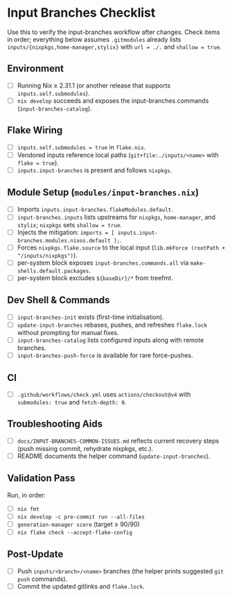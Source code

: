 # Input Branches Checklist

Use this to verify the input-branches workflow after changes. Check items in order; everything below assumes `.gitmodules` already lists `inputs/{nixpkgs,home-manager,stylix}` with `url = ./.` and `shallow = true`.

## Environment

- [ ] Running Nix ≥ 2.31.1 (or another release that supports `inputs.self.submodules`).
- [ ] `nix develop` succeeds and exposes the input-branches commands (`input-branches-catalog`).

## Flake Wiring

- [ ] `inputs.self.submodules = true` in `flake.nix`.
- [ ] Vendored inputs reference local paths (`git+file:./inputs/<name>` with `flake = true`).
- [ ] `inputs.input-branches` is present and follows `nixpkgs`.

## Module Setup (`modules/input-branches.nix`)

- [ ] Imports `inputs.input-branches.flakeModules.default`.
- [ ] `input-branches.inputs` lists upstreams for `nixpkgs`, `home-manager`, and `stylix`; `nixpkgs` sets `shallow = true`.
- [ ] Injects the mitigation: `imports = [ inputs.input-branches.modules.nixos.default ];`.
- [ ] Forces `nixpkgs.flake.source` to the local input (`lib.mkForce (rootPath + "/inputs/nixpkgs")`).
- [ ] per-system block exposes `input-branches.commands.all` via `make-shells.default.packages`.
- [ ] per-system block excludes `${baseDir}/*` from treefmt.

## Dev Shell & Commands

- [ ] `input-branches-init` exists (first-time initialisation).
- [ ] `update-input-branches` rebases, pushes, and refreshes `flake.lock` without prompting for manual fixes.
- [ ] `input-branches-catalog` lists configured inputs along with remote branches.
- [ ] `input-branches-push-force` is available for rare force-pushes.

## CI

- [ ] `.github/workflows/check.yml` uses `actions/checkout@v4` with `submodules: true` and `fetch-depth: 0`.

## Troubleshooting Aids

- [ ] `docs/INPUT-BRANCHES-COMMON-ISSUES.md` reflects current recovery steps (push missing commit, rehydrate nixpkgs, etc.).
- [ ] README documents the helper command (`update-input-branches`).

## Validation Pass

Run, in order:

- [ ] `nix fmt`
- [ ] `nix develop -c pre-commit run --all-files`
- [ ] `generation-manager score` (target ≥ 90/90)
- [ ] `nix flake check --accept-flake-config`

## Post-Update

- [ ] Push `inputs/<branch>/<name>` branches (the helper prints suggested `git push` commands).
- [ ] Commit the updated gitlinks and `flake.lock`.

